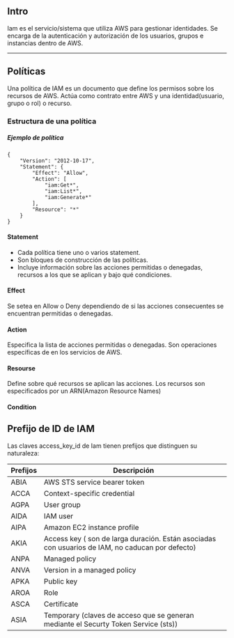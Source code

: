 ## Intro

Iam es el servicio/sistema que utiliza AWS para gestionar identidades. Se encarga de la autenticación y autorización de los usuarios, grupos e instancias dentro de AWS.

---

## Políticas

Una política de IAM es un documento que define los permisos sobre los recursos de AWS. Actúa como contrato entre AWS y una identidad(usuario, grupo o rol) o recurso.

### Estructura de una política
##### Ejemplo de política

    {
        "Version": "2012-10-17",
        "Statement": {
            "Effect": "Allow",
            "Action": [
                "iam:Get*",
                "iam:List*",
                "iam:Generate*"
            ],
            "Resource": "*"
        }
    }
#### Statement
- Cada política tiene uno o varios statement.
- Son bloques de construcción de las políticas.
- Incluye información sobre las acciones permitidas o denegadas, recursos a los que se aplican y bajo qué condiciones.

#### Effect
Se setea en Allow o Deny dependiendo de si las acciones consecuentes se encuentran permitidas o denegadas.

#### Action

Especifica la lista de acciones permitidas o denegadas. Son operaciones específicas de en los servicios de AWS.

#### Resourse

Define sobre qué recursos se aplican las acciones. Los recursos son especificados por un ARN(Amazon Resource Names)

#### Condition


## Prefijo de ID de IAM

Las claves access_key_id de Iam tienen prefijos que distinguen su naturaleza:

|Prefijos	| Descripción |
|---|---|
|ABIA | AWS STS service bearer token|
|ACCA | Context-specific credential |
|AGPA | User group|
|AIDA | IAM user |
|AIPA | Amazon EC2 instance profile |
|AKIA | Access key ( son de larga duración. Están asociadas con usuarios de IAM, no caducan por defecto) |
|ANPA | Managed policy |
|ANVA | Version in a managed policy |
|APKA | Public key |
|AROA | Role |
|ASCA | Certificate |
|ASIA |Temporary (claves de acceso que se generan mediante el Securty Token Service (sts)) |
